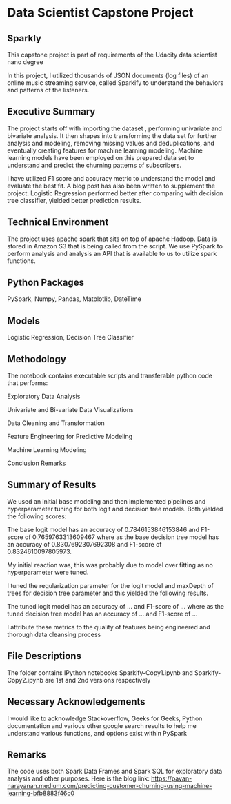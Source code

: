 # Data Scientist Capstone Project

## Sparkly

This capstone project is part of requirements of the Udacity data scientist nano degree

In this project, I utilized thousands of JSON documents (log files) of an online music streaming service, called Sparkify to understand the behaviors and patterns of the listeners.

## Executive Summary

The project starts off with importing the dataset , performing univariate and bivariate analysis. It then shapes into transforming the data set for further analysis and modeling, removing missing values and deduplications, and eventually creating features for machine learning modeling. Machine learning models have been employed on this prepared data set to understand and predict the churning patterns of subscribers.

I have utilized F1 score and accuracy metric to understand the model and evaluate the best fit. A blog post has also been written to supplement the project. Logistic Regression performed better after comparing with decision tree classifier, yielded better prediction results.

## Technical Environment

The project uses apache spark that sits on top of apache Hadoop. Data is stored in Amazon S3 that is being called from the script. We use PySpark to perform analysis and analysis an API that is available to us to utilize spark functions.

## Python Packages

PySpark, Numpy, Pandas, Matplotlib, DateTime

## Models

Logistic Regression, Decision Tree Classifier 

## Methodology

The notebook contains executable scripts and transferable python code that performs:

Exploratory Data Analysis

Univariate and Bi-variate Data Visualizations

Data Cleaning and Transformation

Feature Engineering for Predictive Modeling

Machine Learning Modeling

Conclusion Remarks

## Summary of Results

We used an initial base modeling and then implemented pipelines and hyperparameter tuning for both logit and decision tree models.
Both yielded the following scores:

The base logit model has an accuracy of 0.7846153846153846 and F1-score of 0.7659763313609467 where as the base decision tree model has an accuracy of 0.8307692307692308 and F1-score of 0.8324610097805973. 

My initial reaction was, this was probably due to model over fitting as no hyperparameter were tuned.

I tuned the regularization parameter for the logit model and maxDepth of trees for decision tree parameter and this yielded the following results.

The tuned logit model has an accuracy of ... and F1-score of ... where as the tuned decision tree model has an accuracy of ... and F1-score of ...

I attribute these metrics to the quality of features being engineered and thorough data cleansing process

## File Descriptions

The folder contains IPython notebooks Sparkify-Copy1.ipynb and Sparkify-Copy2.ipynb are 1st and 2nd versions respectively

## Necessary Acknowledgements

I would like to acknowledge Stackoverflow, Geeks for Geeks, Python documentation and various other google search results to help me understand various functions, and options exist within PySpark 


## Remarks

The code uses both Spark Data Frames and Spark SQL for exploratory data analysis and other purposes.
Here is the blog link: https://pavan-narayanan.medium.com/predicting-customer-churning-using-machine-learning-bfb8883f46c0

